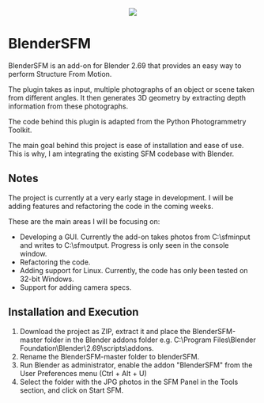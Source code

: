 <p align="center">
  <img src="http://thegamecoder.com/wp-content/uploads/2014/02/BlenderSFMCircle.png" />
</p>

BlenderSFM
==========
BlenderSFM is an add-on for Blender 2.69 that provides an easy way to perform Structure From Motion. 

The plugin takes as input, multiple photographs of an object or scene taken from different angles. It then generates 3D geometry by extracting depth information from these photographs.

The code behind this plugin is adapted from the Python Photogrammetry Toolkit.

The main goal behind this project is ease of installation and ease of use. This is why, I am integrating the existing SFM codebase with Blender.

Notes
-----

The project is currently at a very early stage in development. I will be adding features and refactoring the code in the coming weeks.

These are the main areas I will be focusing on:
- Developing a GUI. Currently the add-on takes photos from C:\sfminput and writes to C:\sfmoutput. Progress is only seen in the console window.
- Refactoring the code.
- Adding support for Linux. Currently, the code has only been tested on 32-bit Windows.
- Support for adding camera specs.

Installation and Execution
--------------------------

1. Download the project as ZIP, extract it and place the BlenderSFM-master folder in the Blender addons folder e.g. C:\Program Files\Blender Foundation\Blender\2.69\scripts\addons.
2. Rename the BlenderSFM-master folder to blenderSFM.
3. Run Blender as administrator, enable the addon "BlenderSFM" from the User Preferences menu (Ctrl + Alt + U)
4. Select the folder with the JPG photos in the SFM Panel in the Tools section, and click on Start SFM.
